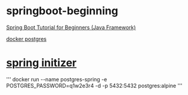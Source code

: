 # springboot-beginning
[Spring Boot Tutorial for Beginners (Java Framework)](https://www.youtube.com/watch?v=vtPkZShrvXQ&amp;t=188s)

[docker postgres](https://hub.docker.com/_/postgres)
# [spring initizer](https://start.spring.io/)

'''
docker run --name postgres-spring -e POSTGRES_PASSWORD=q1w2e3r4 -d -p 5432:5432 postgres:alpine
'''

